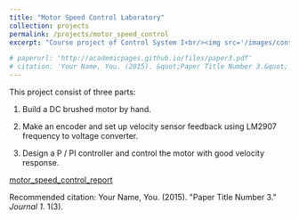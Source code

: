 ```yaml
---
title: "Motor Speed Control Laboratory"
collection: projects
permalink: /projects/motor_speed_control
excerpt: "Course project of Control System I<br/><img src='/images/control1.jpg'>"

# paperurl: 'http://academicpages.github.io/files/paper3.pdf'
# citation: 'Your Name, You. (2015). &quot;Paper Title Number 3.&quot; <i>Journal 1</i>. 1(3).'
---
```

This project consist of three parts:

1. Build a DC brushed motor by hand.

2. Make an encoder and set up velocity sensor feedback using LM2907 frequency to voltage converter.

3. Design a P / PI controller and control the motor with good velocity response.

[motor_speed_control_report](http://academicpages.github.io/files/paper3.pdf)

Recommended citation: Your Name, You. (2015). "Paper Title Number 3." <i>Journal 1</i>. 1(3).